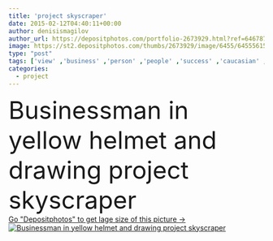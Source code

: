 ```yaml
---
title: 'project skyscraper'
date: 2015-02-12T04:40:11+00:00
author: denisismagilov
author_url: https://depositphotos.com/portfolio-2673929.html?ref=64678756
image: https://st2.depositphotos.com/thumbs/2673929/image/6455/64555615/api_thumb_450.jpg?forcejpeg=true
type: "post"
tags: ['view' ,'business' ,'person' ,'people' ,'success' ,'caucasian' ,'protection' ,'man' ,'industrial' ,'architecture' ,'building' ,'city' ,'construction' ,'corporate' ,'downtown' ,'exterior' ,'skyscraper' ,'tall' ,'tower' ,'urban' ,'suit' ,'manager' ,'development' ,'occupation' ,'professional' ,'work' ,'job' ,'businessman' ,'shirt' ,'helmet' ,'project' ,'safety' ,'cityscape' ,'skyline' ,'engineering' ,'executive' ,'handsome' ,'architect' ,'worker' ,'builder' ,'engineer' ,'management' ,'contractor' ,'foreman' ,'confident' ,'hardhat' ,'constructor' ,'project skyscraper' ]
categories: 
  - project
---
```

<div aling="center">
            <font size="60"> Businessman in yellow helmet and drawing project skyscraper</font>   
</div>
<div>
    <a href='https://st2.depositphotos.com/thumbs/2673929/image/6455/64555615/api_thumb_450.jpg?forcejpeg=true?ref=64678756' target=_blank > Go "Depositphotos" to get lage size of this picture ->
        <img href='https://st2.depositphotos.com/thumbs/2673929/image/6455/64555615/api_thumb_450.jpg?forcejpeg=true?ref=64678756' src='https://st2.depositphotos.com/2673929/6455/i/950/depositphotos_64555615-stock-photo-project-skyscraper.jpg?forcejpeg=true' alt='Businessman in yellow helmet and drawing project skyscraper' >
    </a>
</div>
